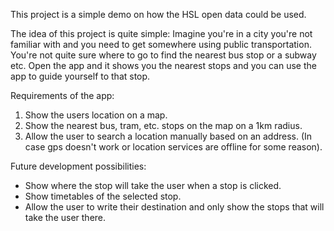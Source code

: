 This project is a simple demo on how the HSL open data could be used.

The idea of this project is quite simple:
Imagine you're in a city you're not familiar with and you need to get somewhere using public transportation.
You're not quite sure where to go to find the nearest bus stop or a subway etc.
Open the app and it shows you the nearest stops and you can use the app to guide yourself to that stop.

Requirements of the app:
1. Show the users location on a map.
2. Show the nearest bus, tram, etc. stops on the map on a 1km radius.
3. Allow the user to search a location manually based on an address. (In case gps doesn't work or location services are offline for some reason).

Future development possibilities:
- Show where the stop will take the user when a stop is clicked.
- Show timetables of the selected stop.
- Allow the user to write their destination and only show the stops that will take the user there.
